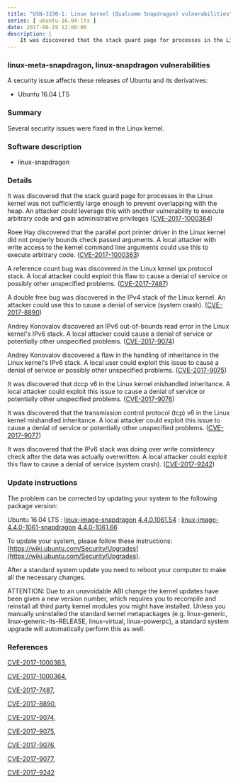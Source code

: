 ```yaml
---
title: "USN-3330-1: Linux kernel (Qualcomm Snapdragon) vulnerabilities"
series: [ ubuntu-16.04-lts ]
date: 2017-06-19 12:00:00
description: |
    It was discovered that the stack guard page for processes in the Linux kernel was not sufficiently large enough to prevent overlapping with the heap. An attacker could leverage this with another vulnerability to execute arbitrary code and gain administrative privileges ([CVE-2017-1000364](http://people.ubuntu.com/~ubuntu-security/cve/CVE-2017-1000364))
--- 
```

 
### linux-meta-snapdragon, linux-snapdragon vulnerabilities

A security issue affects these releases of Ubuntu and its derivatives:

* Ubuntu 16.04 LTS

### Summary

Several security issues were fixed in the Linux kernel. 

### Software description

* linux-snapdragon 

### Details

It was discovered that the stack guard page for processes in the Linux kernel was not sufficiently large enough to prevent overlapping with the heap. An attacker could leverage this with another vulnerability to execute arbitrary code and gain administrative privileges ([CVE-2017-1000364](http://people.ubuntu.com/~ubuntu-security/cve/CVE-2017-1000364))

Roee Hay discovered that the parallel port printer driver in the Linux kernel did not properly bounds check passed arguments. A local attacker with write access to the kernel command line arguments could use this to execute arbitrary code. ([CVE-2017-1000363](http://people.ubuntu.com/~ubuntu-security/cve/CVE-2017-1000363))

A reference count bug was discovered in the Linux kernel ipx protocol stack. A local attacker could exploit this flaw to cause a denial of service or possibly other unspecified problems. ([CVE-2017-7487](http://people.ubuntu.com/~ubuntu-security/cve/CVE-2017-7487))

A double free bug was discovered in the IPv4 stack of the Linux kernel. An attacker could use this to cause a denial of service (system crash). ([CVE-2017-8890](http://people.ubuntu.com/~ubuntu-security/cve/CVE-2017-8890))

Andrey Konovalov discovered an IPv6 out-of-bounds read error in the Linux kernel&#39;s IPv6 stack. A local attacker could cause a denial of service or potentially other unspecified problems. ([CVE-2017-9074](http://people.ubuntu.com/~ubuntu-security/cve/CVE-2017-9074))

Andrey Konovalov discovered a flaw in the handling of inheritance in the Linux kernel&#39;s IPv6 stack. A local user could exploit this issue to cause a denial of service or possibly other unspecified problems. ([CVE-2017-9075](http://people.ubuntu.com/~ubuntu-security/cve/CVE-2017-9075))

It was discovered that dccp v6 in the Linux kernel mishandled inheritance. A local attacker could exploit this issue to cause a denial of service or potentially other unspecified problems. ([CVE-2017-9076](http://people.ubuntu.com/~ubuntu-security/cve/CVE-2017-9076))

It was discovered that the transmission control protocol (tcp) v6 in the Linux kernel mishandled inheritance. A local attacker could exploit this issue to cause a denial of service or potentially other unspecified problems. ([CVE-2017-9077](http://people.ubuntu.com/~ubuntu-security/cve/CVE-2017-9077))

It was discovered that the IPv6 stack was doing over write consistency check after the data was actually overwritten. A local attacker could exploit this flaw to cause a denial of service (system crash). ([CVE-2017-9242](http://people.ubuntu.com/~ubuntu-security/cve/CVE-2017-9242)) 

### Update instructions

The problem can be corrected by updating your system to the following package version:

Ubuntu 16.04 LTS
 : [linux-image-snapdragon](https://launchpad.net/ubuntu/+source/linux-snapdragon) <span> [4.4.0.1061.54](https://launchpad.net/ubuntu/+source/linux-snapdragon/4.4.0-1061.66) </span> 
 : [linux-image-4.4.0-1061-snapdragon](https://launchpad.net/ubuntu/+source/linux-snapdragon) <span> [4.4.0-1061.66](https://launchpad.net/ubuntu/+source/linux-snapdragon/4.4.0-1061.66) </span> 

To update your system, please follow these instructions: [https://wiki.ubuntu.com/Security/Upgrades](https://wiki.ubuntu.com/Security/Upgrades).

After a standard system update you need to reboot your computer to make all the necessary changes.

ATTENTION: Due to an unavoidable ABI change the kernel updates have been given a new version number, which requires you to recompile and reinstall all third party kernel modules you might have installed. Unless you manually uninstalled the standard kernel metapackages (e.g. linux-generic, linux-generic-lts-RELEASE, linux-virtual, linux-powerpc), a standard system upgrade will automatically perform this as well. 

### References

 [CVE-2017-1000363](http://people.ubuntu.com/~ubuntu-security/cve/CVE-2017-1000363), 

 [CVE-2017-1000364](http://people.ubuntu.com/~ubuntu-security/cve/CVE-2017-1000364), 

 [CVE-2017-7487](http://people.ubuntu.com/~ubuntu-security/cve/CVE-2017-7487), 

 [CVE-2017-8890](http://people.ubuntu.com/~ubuntu-security/cve/CVE-2017-8890), 

 [CVE-2017-9074](http://people.ubuntu.com/~ubuntu-security/cve/CVE-2017-9074), 

 [CVE-2017-9075](http://people.ubuntu.com/~ubuntu-security/cve/CVE-2017-9075), 

 [CVE-2017-9076](http://people.ubuntu.com/~ubuntu-security/cve/CVE-2017-9076), 

 [CVE-2017-9077](http://people.ubuntu.com/~ubuntu-security/cve/CVE-2017-9077), 

 [CVE-2017-9242](http://people.ubuntu.com/~ubuntu-security/cve/CVE-2017-9242)
 
